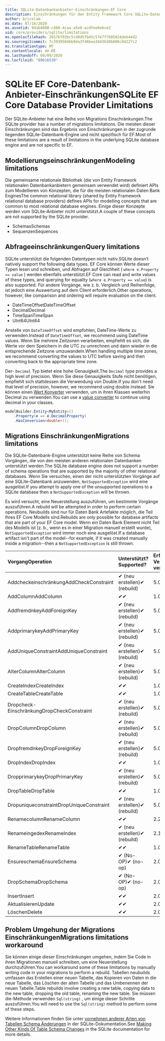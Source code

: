 ```yaml
---
title: SQLite-Datenbankanbieter-Einschränkungen-EF Core
description: Einschränkungen für den Entity Framework Core SQLite-Datenbankanbieter im Vergleich zu anderen Anbietern
author: bricelam
ms.date: 07/16/2020
ms.assetid: 94ab4800-c460-4caa-a5e8-acdfee6e6ce2
uid: core/providers/sqlite/limitations
ms.openlocfilehash: 2657bf03bc5cd0d5fb45c57e7f7605824deb44d2
ms.sourcegitcommit: 7c3939504bb9da3f46bea3443638b808c04227c2
ms.translationtype: MT
ms.contentlocale: de-DE
ms.lasthandoff: 09/09/2020
ms.locfileid: "89616530"
---
```

# <a name="sqlite-ef-core-database-provider-limitations"></a><span data-ttu-id="ca705-103">SQLite EF Core-Datenbank-Anbieter-Einschränkungen</span><span class="sxs-lookup"><span data-stu-id="ca705-103">SQLite EF Core Database Provider Limitations</span></span>

<span data-ttu-id="ca705-104">Der SQLite-Anbieter hat eine Reihe von Migrations Einschränkungen.</span><span class="sxs-lookup"><span data-stu-id="ca705-104">The SQLite provider has a number of migrations limitations.</span></span> <span data-ttu-id="ca705-105">Die meisten dieser Einschränkungen sind das Ergebnis von Einschränkungen in der zugrunde liegenden SQLite-Datenbank-Engine und nicht spezifisch für EF.</span><span class="sxs-lookup"><span data-stu-id="ca705-105">Most of these limitations are a result of limitations in the underlying SQLite database engine and are not specific to EF.</span></span>

## <a name="modeling-limitations"></a><span data-ttu-id="ca705-106">Modellierungseinschränkungen</span><span class="sxs-lookup"><span data-stu-id="ca705-106">Modeling limitations</span></span>

<span data-ttu-id="ca705-107">Die gemeinsame relationale Bibliothek (die von Entity Framework relationalen Datenbankanbietern gemeinsam verwendet wird) definiert APIs zum Modellieren von Konzepten, die für die meisten relationalen Daten Bank Engines</span><span class="sxs-lookup"><span data-stu-id="ca705-107">The common relational library (shared by Entity Framework relational database providers) defines APIs for modelling concepts that are common to most relational database engines.</span></span> <span data-ttu-id="ca705-108">Einige dieser Konzepte werden vom SQLite-Anbieter nicht unterstützt.</span><span class="sxs-lookup"><span data-stu-id="ca705-108">A couple of these concepts are not supported by the SQLite provider.</span></span>

* <span data-ttu-id="ca705-109">Schemas</span><span class="sxs-lookup"><span data-stu-id="ca705-109">Schemas</span></span>
* <span data-ttu-id="ca705-110">Sequenzen</span><span class="sxs-lookup"><span data-stu-id="ca705-110">Sequences</span></span>

## <a name="query-limitations"></a><span data-ttu-id="ca705-111">Abfrageeinschränkungen</span><span class="sxs-lookup"><span data-stu-id="ca705-111">Query limitations</span></span>

<span data-ttu-id="ca705-112">SQLite unterstützt die folgenden Datentypen nicht nativ.</span><span class="sxs-lookup"><span data-stu-id="ca705-112">SQLite doesn't natively support the following data types.</span></span> <span data-ttu-id="ca705-113">EF Core können Werte dieser Typen lesen und schreiben, und Abfragen auf Gleichheit ( `where e.Property == value` ) werden ebenfalls unterstützt.</span><span class="sxs-lookup"><span data-stu-id="ca705-113">EF Core can read and write values of these types, and querying for equality (`where e.Property == value`) is also supported.</span></span> <span data-ttu-id="ca705-114">Für andere Vorgänge, wie z. b. Vergleich und Reihenfolge, ist jedoch eine Auswertung auf dem Client erforderlich.</span><span class="sxs-lookup"><span data-stu-id="ca705-114">Other operations, however, like comparison and ordering will require evaluation on the client.</span></span>

* <span data-ttu-id="ca705-115">DateTimeOffset</span><span class="sxs-lookup"><span data-stu-id="ca705-115">DateTimeOffset</span></span>
* <span data-ttu-id="ca705-116">Decimal</span><span class="sxs-lookup"><span data-stu-id="ca705-116">Decimal</span></span>
* <span data-ttu-id="ca705-117">TimeSpan</span><span class="sxs-lookup"><span data-stu-id="ca705-117">TimeSpan</span></span>
* <span data-ttu-id="ca705-118">UInt64</span><span class="sxs-lookup"><span data-stu-id="ca705-118">UInt64</span></span>

<span data-ttu-id="ca705-119">Anstelle von `DateTimeOffset` wird empfohlen, DateTime-Werte zu verwenden.</span><span class="sxs-lookup"><span data-stu-id="ca705-119">Instead of `DateTimeOffset`, we recommend using DateTime values.</span></span> <span data-ttu-id="ca705-120">Wenn Sie mehrere Zeitzonen verarbeiten, empfiehlt es sich, die Werte vor dem Speichern in die UTC zu umrechnen und dann wieder in die entsprechende Zeitzone umzuwandeln.</span><span class="sxs-lookup"><span data-stu-id="ca705-120">When handling multiple time zones, we recommend converting the values to UTC before saving and then converting back to the appropriate time zone.</span></span>

<span data-ttu-id="ca705-121">Der- `Decimal` Typ bietet eine hohe Genauigkeit.</span><span class="sxs-lookup"><span data-stu-id="ca705-121">The `Decimal` type provides a high level of precision.</span></span> <span data-ttu-id="ca705-122">Wenn Sie diese Genauigkeits Stufe nicht benötigen, empfiehlt sich stattdessen die Verwendung von Double.</span><span class="sxs-lookup"><span data-stu-id="ca705-122">If you don't need that level of precision, however, we recommend using double instead.</span></span> <span data-ttu-id="ca705-123">Sie können einen [Wert Konverter](xref:core/modeling/value-conversions) verwenden, um in ihren Klassen weiterhin Decimal zu verwenden.</span><span class="sxs-lookup"><span data-stu-id="ca705-123">You can use a [value converter](xref:core/modeling/value-conversions) to continue using decimal in your classes.</span></span>

``` csharp
modelBuilder.Entity<MyEntity>()
    .Property(e => e.DecimalProperty)
    .HasConversion<double>();
```

## <a name="migrations-limitations"></a><span data-ttu-id="ca705-124">Migrations Einschränkungen</span><span class="sxs-lookup"><span data-stu-id="ca705-124">Migrations limitations</span></span>

<span data-ttu-id="ca705-125">Die SQLite-Datenbank-Engine unterstützt keine Reihe von Schema Vorgängen, die von den meisten anderen relationalen Datenbanken unterstützt werden.</span><span class="sxs-lookup"><span data-stu-id="ca705-125">The SQLite database engine does not support a number of schema operations that are supported by the majority of other relational databases.</span></span> <span data-ttu-id="ca705-126">Wenn Sie versuchen, einen der nicht unterstützten Vorgänge auf eine SQLite-Datenbank anzuwenden, `NotSupportedException` wird eine ausgelöst.</span><span class="sxs-lookup"><span data-stu-id="ca705-126">If you attempt to apply one of the unsupported operations to a SQLite database then a `NotSupportedException` will be thrown.</span></span>

<span data-ttu-id="ca705-127">Es wird versucht, eine Neuerstellung auszuführen, um bestimmte Vorgänge auszuführen.</span><span class="sxs-lookup"><span data-stu-id="ca705-127">A rebuild will be attempted in order to perform certain operations.</span></span> <span data-ttu-id="ca705-128">Neubuilds sind nur für Daten Bank Artefakte möglich, die Teil Ihres EF Core Modells sind.</span><span class="sxs-lookup"><span data-stu-id="ca705-128">Rebuilds are only possible for database artifacts that are part of your EF Core model.</span></span> <span data-ttu-id="ca705-129">Wenn ein Daten Bank Element nicht Teil des Modells ist (z. b., wenn es in einer Migration manuell erstellt wurde), `NotSupportedException` wird immer noch eine ausgelöst.</span><span class="sxs-lookup"><span data-stu-id="ca705-129">If a database artifact isn't part of the model--for example, if it was created manually inside a migration--then a `NotSupportedException` is still thrown.</span></span>

| <span data-ttu-id="ca705-130">Vorgang</span><span class="sxs-lookup"><span data-stu-id="ca705-130">Operation</span></span>            | <span data-ttu-id="ca705-131">Unterstützt?</span><span class="sxs-lookup"><span data-stu-id="ca705-131">Supported?</span></span>  | <span data-ttu-id="ca705-132">Erfordert Version</span><span class="sxs-lookup"><span data-stu-id="ca705-132">Requires version</span></span> |
|:---------------------|:------------|:-----------------|
| <span data-ttu-id="ca705-133">Addcheckeinschränkung</span><span class="sxs-lookup"><span data-stu-id="ca705-133">AddCheckConstraint</span></span>   | <span data-ttu-id="ca705-134">✔ (neu erstellen)</span><span class="sxs-lookup"><span data-stu-id="ca705-134">✔ (rebuild)</span></span> | <span data-ttu-id="ca705-135">5.0</span><span class="sxs-lookup"><span data-stu-id="ca705-135">5.0</span></span>              |
| <span data-ttu-id="ca705-136">AddColumn</span><span class="sxs-lookup"><span data-stu-id="ca705-136">AddColumn</span></span>            | <span data-ttu-id="ca705-137">✔</span><span class="sxs-lookup"><span data-stu-id="ca705-137">✔</span></span>           | <span data-ttu-id="ca705-138">1.0</span><span class="sxs-lookup"><span data-stu-id="ca705-138">1.0</span></span>              |
| <span data-ttu-id="ca705-139">Addfremdnkey</span><span class="sxs-lookup"><span data-stu-id="ca705-139">AddForeignKey</span></span>        | <span data-ttu-id="ca705-140">✔ (neu erstellen)</span><span class="sxs-lookup"><span data-stu-id="ca705-140">✔ (rebuild)</span></span> | <span data-ttu-id="ca705-141">5.0</span><span class="sxs-lookup"><span data-stu-id="ca705-141">5.0</span></span>              |
| <span data-ttu-id="ca705-142">Addprimarykey</span><span class="sxs-lookup"><span data-stu-id="ca705-142">AddPrimaryKey</span></span>        | <span data-ttu-id="ca705-143">✔ (neu erstellen)</span><span class="sxs-lookup"><span data-stu-id="ca705-143">✔ (rebuild)</span></span> | <span data-ttu-id="ca705-144">5.0</span><span class="sxs-lookup"><span data-stu-id="ca705-144">5.0</span></span>              |
| <span data-ttu-id="ca705-145">AddUniqueConstraint</span><span class="sxs-lookup"><span data-stu-id="ca705-145">AddUniqueConstraint</span></span>  | <span data-ttu-id="ca705-146">✔ (neu erstellen)</span><span class="sxs-lookup"><span data-stu-id="ca705-146">✔ (rebuild)</span></span> | <span data-ttu-id="ca705-147">5.0</span><span class="sxs-lookup"><span data-stu-id="ca705-147">5.0</span></span>              |
| <span data-ttu-id="ca705-148">AlterColumn</span><span class="sxs-lookup"><span data-stu-id="ca705-148">AlterColumn</span></span>          | <span data-ttu-id="ca705-149">✔ (neu erstellen)</span><span class="sxs-lookup"><span data-stu-id="ca705-149">✔ (rebuild)</span></span> | <span data-ttu-id="ca705-150">5.0</span><span class="sxs-lookup"><span data-stu-id="ca705-150">5.0</span></span>              |
| <span data-ttu-id="ca705-151">CreateIndex</span><span class="sxs-lookup"><span data-stu-id="ca705-151">CreateIndex</span></span>          | <span data-ttu-id="ca705-152">✔</span><span class="sxs-lookup"><span data-stu-id="ca705-152">✔</span></span>           | <span data-ttu-id="ca705-153">1.0</span><span class="sxs-lookup"><span data-stu-id="ca705-153">1.0</span></span>              |
| <span data-ttu-id="ca705-154">CreateTable</span><span class="sxs-lookup"><span data-stu-id="ca705-154">CreateTable</span></span>          | <span data-ttu-id="ca705-155">✔</span><span class="sxs-lookup"><span data-stu-id="ca705-155">✔</span></span>           | <span data-ttu-id="ca705-156">1.0</span><span class="sxs-lookup"><span data-stu-id="ca705-156">1.0</span></span>              |
| <span data-ttu-id="ca705-157">Dropcheck-Einschränkung</span><span class="sxs-lookup"><span data-stu-id="ca705-157">DropCheckConstraint</span></span>  | <span data-ttu-id="ca705-158">✔ (neu erstellen)</span><span class="sxs-lookup"><span data-stu-id="ca705-158">✔ (rebuild)</span></span> | <span data-ttu-id="ca705-159">5.0</span><span class="sxs-lookup"><span data-stu-id="ca705-159">5.0</span></span>              |
| <span data-ttu-id="ca705-160">DropColumn</span><span class="sxs-lookup"><span data-stu-id="ca705-160">DropColumn</span></span>           | <span data-ttu-id="ca705-161">✔ (neu erstellen)</span><span class="sxs-lookup"><span data-stu-id="ca705-161">✔ (rebuild)</span></span> | <span data-ttu-id="ca705-162">5.0</span><span class="sxs-lookup"><span data-stu-id="ca705-162">5.0</span></span>              |
| <span data-ttu-id="ca705-163">Dropfremdnkey</span><span class="sxs-lookup"><span data-stu-id="ca705-163">DropForeignKey</span></span>       | <span data-ttu-id="ca705-164">✔ (neu erstellen)</span><span class="sxs-lookup"><span data-stu-id="ca705-164">✔ (rebuild)</span></span> | <span data-ttu-id="ca705-165">5.0</span><span class="sxs-lookup"><span data-stu-id="ca705-165">5.0</span></span>              |
| <span data-ttu-id="ca705-166">DropIndex</span><span class="sxs-lookup"><span data-stu-id="ca705-166">DropIndex</span></span>            | <span data-ttu-id="ca705-167">✔</span><span class="sxs-lookup"><span data-stu-id="ca705-167">✔</span></span>           | <span data-ttu-id="ca705-168">1.0</span><span class="sxs-lookup"><span data-stu-id="ca705-168">1.0</span></span>              |
| <span data-ttu-id="ca705-169">Dropprimarykey</span><span class="sxs-lookup"><span data-stu-id="ca705-169">DropPrimaryKey</span></span>       | <span data-ttu-id="ca705-170">✔ (neu erstellen)</span><span class="sxs-lookup"><span data-stu-id="ca705-170">✔ (rebuild)</span></span> | <span data-ttu-id="ca705-171">5.0</span><span class="sxs-lookup"><span data-stu-id="ca705-171">5.0</span></span>              |
| <span data-ttu-id="ca705-172">DropTable</span><span class="sxs-lookup"><span data-stu-id="ca705-172">DropTable</span></span>            | <span data-ttu-id="ca705-173">✔</span><span class="sxs-lookup"><span data-stu-id="ca705-173">✔</span></span>           | <span data-ttu-id="ca705-174">1.0</span><span class="sxs-lookup"><span data-stu-id="ca705-174">1.0</span></span>              |
| <span data-ttu-id="ca705-175">Dropuniqueconstraint</span><span class="sxs-lookup"><span data-stu-id="ca705-175">DropUniqueConstraint</span></span> | <span data-ttu-id="ca705-176">✔ (neu erstellen)</span><span class="sxs-lookup"><span data-stu-id="ca705-176">✔ (rebuild)</span></span> | <span data-ttu-id="ca705-177">5.0</span><span class="sxs-lookup"><span data-stu-id="ca705-177">5.0</span></span>              |
| <span data-ttu-id="ca705-178">Renamecolumn</span><span class="sxs-lookup"><span data-stu-id="ca705-178">RenameColumn</span></span>         | <span data-ttu-id="ca705-179">✔</span><span class="sxs-lookup"><span data-stu-id="ca705-179">✔</span></span>           | <span data-ttu-id="ca705-180">2.2.2</span><span class="sxs-lookup"><span data-stu-id="ca705-180">2.2.2</span></span>            |
| <span data-ttu-id="ca705-181">Renameingedex</span><span class="sxs-lookup"><span data-stu-id="ca705-181">RenameIndex</span></span>          | <span data-ttu-id="ca705-182">✔ (neu erstellen)</span><span class="sxs-lookup"><span data-stu-id="ca705-182">✔ (rebuild)</span></span> | <span data-ttu-id="ca705-183">2.1</span><span class="sxs-lookup"><span data-stu-id="ca705-183">2.1</span></span>              |
| <span data-ttu-id="ca705-184">RenameTable</span><span class="sxs-lookup"><span data-stu-id="ca705-184">RenameTable</span></span>          | <span data-ttu-id="ca705-185">✔</span><span class="sxs-lookup"><span data-stu-id="ca705-185">✔</span></span>           | <span data-ttu-id="ca705-186">1.0</span><span class="sxs-lookup"><span data-stu-id="ca705-186">1.0</span></span>              |
| <span data-ttu-id="ca705-187">Ensureschema</span><span class="sxs-lookup"><span data-stu-id="ca705-187">EnsureSchema</span></span>         | <span data-ttu-id="ca705-188">✔ (No-OP)</span><span class="sxs-lookup"><span data-stu-id="ca705-188">✔ (no-op)</span></span>   | <span data-ttu-id="ca705-189">2.0</span><span class="sxs-lookup"><span data-stu-id="ca705-189">2.0</span></span>              |
| <span data-ttu-id="ca705-190">DropSchema</span><span class="sxs-lookup"><span data-stu-id="ca705-190">DropSchema</span></span>           | <span data-ttu-id="ca705-191">✔ (No-OP)</span><span class="sxs-lookup"><span data-stu-id="ca705-191">✔ (no-op)</span></span>   | <span data-ttu-id="ca705-192">2.0</span><span class="sxs-lookup"><span data-stu-id="ca705-192">2.0</span></span>              |
| <span data-ttu-id="ca705-193">Insert</span><span class="sxs-lookup"><span data-stu-id="ca705-193">Insert</span></span>               | <span data-ttu-id="ca705-194">✔</span><span class="sxs-lookup"><span data-stu-id="ca705-194">✔</span></span>           | <span data-ttu-id="ca705-195">2.0</span><span class="sxs-lookup"><span data-stu-id="ca705-195">2.0</span></span>              |
| <span data-ttu-id="ca705-196">Aktualisieren</span><span class="sxs-lookup"><span data-stu-id="ca705-196">Update</span></span>               | <span data-ttu-id="ca705-197">✔</span><span class="sxs-lookup"><span data-stu-id="ca705-197">✔</span></span>           | <span data-ttu-id="ca705-198">2.0</span><span class="sxs-lookup"><span data-stu-id="ca705-198">2.0</span></span>              |
| <span data-ttu-id="ca705-199">Löschen</span><span class="sxs-lookup"><span data-stu-id="ca705-199">Delete</span></span>               | <span data-ttu-id="ca705-200">✔</span><span class="sxs-lookup"><span data-stu-id="ca705-200">✔</span></span>           | <span data-ttu-id="ca705-201">2.0</span><span class="sxs-lookup"><span data-stu-id="ca705-201">2.0</span></span>              |

## <a name="migrations-limitations-workaround"></a><span data-ttu-id="ca705-202">Problem Umgehung der Migrations Einschränkungen</span><span class="sxs-lookup"><span data-stu-id="ca705-202">Migrations limitations workaround</span></span>

<span data-ttu-id="ca705-203">Sie können einige dieser Einschränkungen umgehen, indem Sie Code in ihren Migrationen manuell schreiben, um eine Neuerstellung durchzuführen.</span><span class="sxs-lookup"><span data-stu-id="ca705-203">You can workaround some of these limitations by manually writing code in your migrations to perform a rebuild.</span></span> <span data-ttu-id="ca705-204">Tabellen neubuilds umfassen das Erstellen einer neuen Tabelle, das Kopieren von Daten in die neue Tabelle, das Löschen der alten Tabelle und das Umbenennen der neuen Tabelle.</span><span class="sxs-lookup"><span data-stu-id="ca705-204">Table rebuilds involve creating a new table, copying data to the new table, dropping the old table, renaming the new table.</span></span> <span data-ttu-id="ca705-205">Sie müssen die-Methode verwenden `Sql(string)` , um einige dieser Schritte auszuführen.</span><span class="sxs-lookup"><span data-stu-id="ca705-205">You will need to use the `Sql(string)` method to perform some of these steps.</span></span>

<span data-ttu-id="ca705-206">Weitere Informationen finden Sie unter [vornehmen anderer Arten von Tabellen Schema Änderungen](https://sqlite.org/lang_altertable.html#otheralter) in der SQLite-Dokumentation.</span><span class="sxs-lookup"><span data-stu-id="ca705-206">See [Making Other Kinds Of Table Schema Changes](https://sqlite.org/lang_altertable.html#otheralter) in the SQLite documentation for more details.</span></span>
